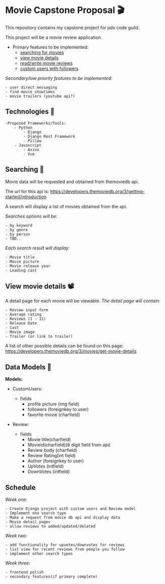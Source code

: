 # Movie Capstone Proposal :clapper:

This repository contains my capstone project for pdx code guild.

This project will be a movie review application. 

* Primary features to be implemented:
    - [searching for movies](#searching-)
    - [view movie details](#view-movie-details-film_projector)
    - [read/write movie reviews](#data-models-vhs)
    - [custom users with followers](#data-models-vhs)
    
*Secondary/low priority features to be implemented:*
    
    - user direct messaging
    - find movie showtimes
    - movie trailers (youtube api?)
    
## Technologies 🤖
    -Proposed Frameworks/Tools:
        - Python
            - Django
            - Django Rest Framework
            - Pillow
        - Javascript
            - Axios
            - Vue
    
    
## Searching 🔎
Movie data will be requested and obtained from themoviedb api.

The url for this api is: https://developers.themoviedb.org/3/getting-started/introduction

A search will display a list of movies obtained from the api. 

*Searches options will be:*
        
    - by keyword
    - by genre
    - by person
    - TBD..

*Each search result will display:*
    
    - Movie title
    - Movie picture
    - Movie release year
    - Leading cast
    


## View movie details :film_projector:
A detail page for each movie will be viewable. 
*The detail page will contain:*

    - Review input form
    - Average rating
    - Reviews (1 - 11)
    - Release Date
    - Cast
    - Movie image
    - Trailer (or link to trailer)

A list of other possible details can be found on this page:
https://developers.themoviedb.org/3/movies/get-movie-details





## Data Models :vhs:

**Models:**

- CustomUsers:
  - fields
    - profile picture (img field)
    - followers (foreignkey to user)
    - favorite movie (charfield)

- Review:
  - fields
    - Movie title(charfield)
    - Movieid(charfield)(8 digit field from api)
    - Review body (charfield)
    - Review Rating(int field)
    - Author (foreignkey to user)
    - UpVotes (intfield)
    - DownVotes (intfield)

## Schedule

*Week one:*
    
    - Create Django project with custom users and Review model
    - Implement one search type
    - Make a request from movie db api and display data 
    - Movie detail pages
    - allow reviews to added/updated/deleted
    

*Week two:*

    - add functionality for upvotes/downvotes for reviews
    - list view for recent reviews from people you follow
    - implement other search types

*Week three:*
   
    - frontend polish
    - secondary features(if primary complete)
